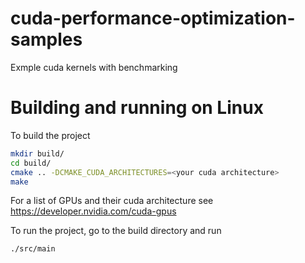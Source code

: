 # cuda-performance-optimization-samples
Exmple cuda kernels with benchmarking

# Building and running on Linux
To build the project

```bash
mkdir build/
cd build/
cmake .. -DCMAKE_CUDA_ARCHITECTURES=<your cuda architecture>
make
```

For a list of GPUs and their cuda architecture see https://developer.nvidia.com/cuda-gpus

To run the project, go to the build directory and run

```bash
./src/main
```

